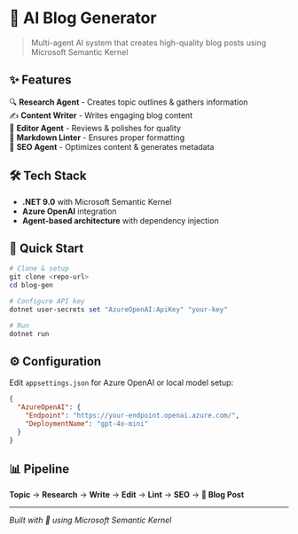 # 🤖 AI Blog Generator

> Multi-agent AI system that creates high-quality blog posts using Microsoft Semantic Kernel

## ✨ Features

🔍 **Research Agent** - Creates topic outlines & gathers information  
✍️ **Content Writer** - Writes engaging blog content  
📝 **Editor Agent** - Reviews & polishes for quality  
🔧 **Markdown Linter** - Ensures proper formatting  
🚀 **SEO Agent** - Optimizes content & generates metadata  

## 🛠️ Tech Stack

- **.NET 9.0** with Microsoft Semantic Kernel
- **Azure OpenAI** integration
- **Agent-based architecture** with dependency injection

## 🚀 Quick Start

```powershell
# Clone & setup
git clone <repo-url>
cd blog-gen

# Configure API key
dotnet user-secrets set "AzureOpenAI:ApiKey" "your-key"

# Run
dotnet run
```

## ⚙️ Configuration

Edit `appsettings.json` for Azure OpenAI or local model setup:

```json
{
  "AzureOpenAI": {
    "Endpoint": "https://your-endpoint.openai.azure.com/",
    "DeploymentName": "gpt-4o-mini"
  }
}
```

## 📊 Pipeline

**Topic** → **Research** → **Write** → **Edit** → **Lint** → **SEO** → **📝 Blog Post**

---

*Built with 💙 using Microsoft Semantic Kernel*
